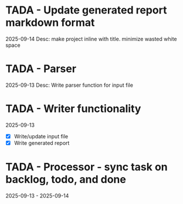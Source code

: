 # TADA - Update generated report markdown format
2025-09-14
Desc:
  make project inline with title. minimize wasted white space

# TADA - Parser
2025-09-13
Desc:
  Write parser function for input file

# TADA - Writer functionality
2025-09-13
  - [x] Write/update input file
  - [x] Write generated report

# TADA - Processor - sync task on backlog, todo, and done
2025-09-13 - 2025-09-14
